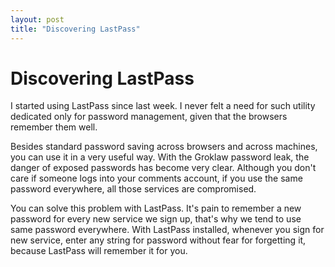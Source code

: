```yaml
---
layout: post
title: "Discovering LastPass"
---
```

Discovering LastPass
===
I started using LastPass since last week. I never felt a need for such utility dedicated only for password management, given that the browsers remember them well.  
  
Besides standard password saving across browsers and across machines, you can use it in a very useful way. With the Groklaw password leak, the danger of exposed passwords has become very clear. Although you don't care if someone logs into your comments account, if you use the same password everywhere, all those services are compromised.  
  
You can solve this problem with LastPass. It's pain to remember a new password for every new service we sign up, that's why we tend to use same password everywhere. With LastPass installed, whenever you sign for new service, enter any string for password without fear for forgetting it, because LastPass will remember it for you.
